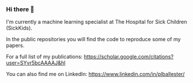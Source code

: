 ### Hi there 👋

I'm currently a machine learning specialist at The Hospital for Sick Children (SickKids).

In the public repositories you will find the code to reproduce some of my papers.

For a full list of my publications:
https://scholar.google.com/citations?user=SYvr5bcAAAAJ&hl

You can also find me on LinkedIn:
https://www.linkedin.com/in/plballester/


<!--
**Ballester/ballester** is a ✨ _special_ ✨ repository because its `README.md` (this file) appears on your GitHub profile.

Here are some ideas to get you started:

- 🔭 I’m currently working on ...
- 🌱 I’m currently learning ...
- 👯 I’m looking to collaborate on ...
- 🤔 I’m looking for help with ...
- 💬 Ask me about ...
- 📫 How to reach me: ...
- 😄 Pronouns: ...
- ⚡ Fun fact: ...
-->
